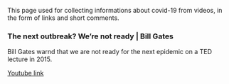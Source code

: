 This page used for collecting informations about covid-19 from videos, in the form of links and short comments.

### The next outbreak? We’re not ready | Bill Gates
Bill Gates warnd that we are not ready for the next epidemic on a TED lecture in 2015.

[Youtube link](https://www.youtube.com/watch?v=6Af6b_wyiwI)
